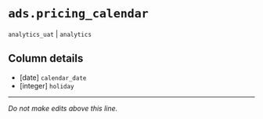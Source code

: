 # `ads.pricing_calendar`
`analytics_uat` | `analytics`

## Column details
* [date]      `calendar_date`
* [integer]   `holiday`

-------------------------------------------------------------------------------
*Do not make edits above this line.*
